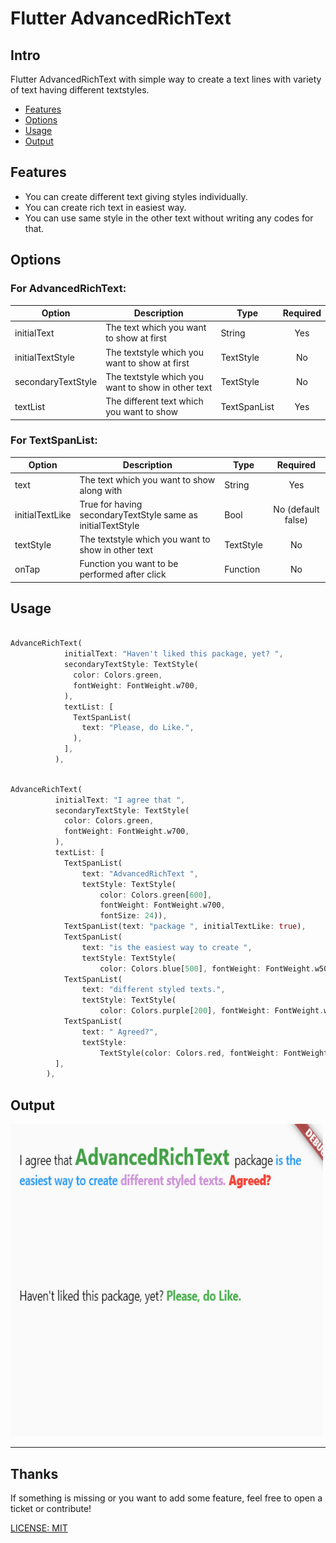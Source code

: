 # Flutter AdvancedRichText

## Intro

Flutter AdvancedRichText with simple way to create a text lines with variety of text having different textstyles. 

- [Features](#features)
- [Options](#options)
- [Usage](#usage)
- [Output](#output)



## Features

* You can create different text giving styles individually.
* You can create rich text in easiest way.
* You can use same style in the other text without writing any codes for that.

## Options

### For AdvancedRichText:

| Option | Description | Type | Required |
|---|---|---|:---:|
initialText | The text which you want to show at first | String | Yes
initialTextStyle | The textstyle which you want to show at first | TextStyle | No
secondaryTextStyle | The textstyle which you want to show in other text | TextStyle | No
textList | The different text which you want to show | TextSpanList | Yes

### For TextSpanList:

| Option | Description | Type | Required |
|---|---|---|:---:|
text | The text which you want to show along with | String | Yes
initialTextLike | True for having secondaryTextStyle same as initialTextStyle | Bool | No (default false)
textStyle | The textstyle which you want to show in other text | TextStyle | No
onTap | Function you want to be performed after click | Function | No

## Usage

```dart

AdvanceRichText(
            initialText: "Haven't liked this package, yet? ",
            secondaryTextStyle: TextStyle(
              color: Colors.green,
              fontWeight: FontWeight.w700,
            ),
            textList: [
              TextSpanList(
                text: "Please, do Like.",
              ),
            ],
          ),

```



```dart

AdvanceRichText(
          initialText: "I agree that ",
          secondaryTextStyle: TextStyle(
            color: Colors.green,
            fontWeight: FontWeight.w700,
          ),
          textList: [
            TextSpanList(
                text: "AdvancedRichText ",
                textStyle: TextStyle(
                    color: Colors.green[600],
                    fontWeight: FontWeight.w700,
                    fontSize: 24)),
            TextSpanList(text: "package ", initialTextLike: true),
            TextSpanList(
                text: "is the easiest way to create ",
                textStyle: TextStyle(
                    color: Colors.blue[500], fontWeight: FontWeight.w500)),
            TextSpanList(
                text: "different styled texts.",
                textStyle: TextStyle(
                    color: Colors.purple[200], fontWeight: FontWeight.w700)),
            TextSpanList(
                text: " Agreed?",
                textStyle:
                    TextStyle(color: Colors.red, fontWeight: FontWeight.w900)),
          ],
        ),

```
## Output


<img src="/example/image/image.png" width="500" height="500"/>



---

## Thanks

If something is missing or you want to add some feature, feel free to open a ticket or contribute!

[LICENSE: MIT](LICENSE)
